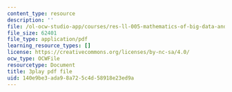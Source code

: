 ```yaml
---
content_type: resource
description: ''
file: /ol-ocw-studio-app/courses/res-ll-005-mathematics-of-big-data-and-machine-learning-january-iap-2020/140e9be3ada98a725c4d58918e23ed9a_hMUpevQzNzY.pdf
file_size: 62401
file_type: application/pdf
learning_resource_types: []
license: https://creativecommons.org/licenses/by-nc-sa/4.0/
ocw_type: OCWFile
resourcetype: Document
title: 3play pdf file
uid: 140e9be3-ada9-8a72-5c4d-58918e23ed9a
---
```

